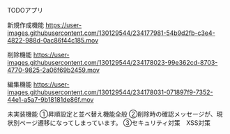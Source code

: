 TODOアプリ



新規作成機能
https://user-images.githubusercontent.com/130129544/234177981-54b9d2fb-c3e4-4822-988d-0ac86f44c185.mov


削除機能
https://user-images.githubusercontent.com/130129544/234178023-99e362cd-8703-4770-9825-2a06f69b2459.mov


編集機能
https://user-images.githubusercontent.com/130129544/234178031-071897f9-7352-44e1-a5a7-9b18181de86f.mov

未実装機能
①昇順設定と並べ替え機能全般
②削除時の確認メッセージが、現状別ページ遷移になってしまっています。
③セキュリティ対策　XSS対策
